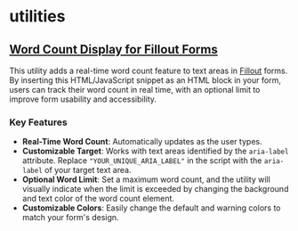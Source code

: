 # utilities
## [Word Count Display for Fillout Forms](https://github.com/AsafDafna/utilities/blob/main/fillout_word-count)

This utility adds a real-time word count feature to text areas in [Fillout](https://www.fillout.com?ref=asafdafna) forms. By inserting this HTML/JavaScript snippet as an HTML block in your form, users can track their word count in real time, with an optional limit to improve form usability and accessibility.

### Key Features
- **Real-Time Word Count**: Automatically updates as the user types.
- **Customizable Target**: Works with text areas identified by the `aria-label` attribute. Replace `"YOUR_UNIQUE_ARIA_LABEL"` in the script with the `aria-label` of your target text area.
- **Optional Word Limit**: Set a maximum word count, and the utility will visually indicate when the limit is exceeded by changing the background and text color of the word count element.
- **Customizable Colors**: Easily change the default and warning colors to match your form's design.
